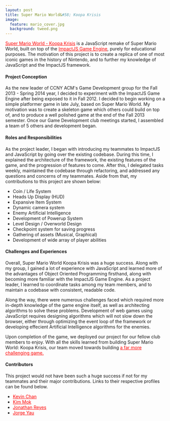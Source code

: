 ```yaml
---
layout: post
title: Super Mario World&#58; Koopa Krisis
image:
  feature: mario_cover.jpg
  background: tweed.png
---
```



<a style="color:red" href="http://drksephy.bitbucket.org/">Super Mario World - Koopa Krisis</a> is a JavaScript remake of Super Mario World, built on top of the <a style="color:red" href="http://impactjs.com/">ImpactJS Game Engine</a>, purely for educational purposes. The motivation of this project is to create a replica of one of most iconic games in the history of Nintendo, and to further my knowledge of JavaScript and the ImpactJS framework.

#### Project Conception 

As the new leader of CCNY ACM's Game Development group for the Fall 2013 - Spring 2014 year, I decided to experiment with the ImpactJS Game Engine after being exposed to it in Fall 2012. I decided to begin working on a simple platformer game in late July, based on Super Mario World. My motivation was to create a skeleton game which others could build on top of, and to produce a well polished game at the end of the Fall 2013 semester. Once our Game Development club meetings started, I assembled a team of 5 others and development began. 

#### Roles and Responsibilities 

As the project leader, I began with introducing my teammates to ImpactJS and JavaScript by going over the existing codebase. During this time, I explained the architecture of the framework, the existing features of the game, and the progression of features to come. After this, I delegated tasks weekly, maintained the codebase through refactoring, and addressed any questions and concerns of my teammates. Aside from that, my contributions to this project are shown below:  

<ul>
    <li> Coin / Life System </li>
    <li> Heads Up Display (HUD) </li>
    <li> Expansive Item System </li>
    <li> Dynamic camera system </li>
    <li> Enemy Artificial Intelligence </li>
    <li> Development of Powerup System </li>
    <li> Level Design / Overworld Design</li>
    <li> Checkpoint system for saving progress </li>
    <li> Gathering of assets (Musical, Graphical) </li>
    <li> Development of wide array of player abilities </li>
</ul>


#### Challenges and Experiences

Overall, Super Mario World Koopa Krisis was a huge success. Along with my group, I gained a lot of experience with JavaScript and learned more of the advantages of Object Oriented Programming firsthand, along with becoming more familiar with the ImpactJS Game Engine. As a project leader, I learned to coordinate tasks among my team members, and to maintain a codebase with consistent, readable code. 

Along the way, there were numerous challenges faced which required more in-depth knowledge of the game engine itself, as well as architecting algorithms to solve these problems. Development of web games using JavaScript requires designing algorithms which will not slow down the browser, either through optimizing the event loop of the framework or developing effecient Artificial Intelligence algorithms for the enemies. 

 
Upon completion of the game, we deployed our project for our fellow club members to enjoy. With all the skills learned from building Super Mario World: Koopa Krisis, our team moved towards building <a style="color:red" href="http://drksephy.github.io//fireemblem/">a far more challenging game.</a>

#### Contributors

This project would not have been such a huge success if not for my teammates and their major contributions. Links to their respective profiles can be found below. 

<ul>
    <li>  <a style="color:red" href="https://github.com/chessmasterhong">Kevin Chan</a> </li>
    <li>  <a style="color:red" href="https://github.com/mk200789"> Kim Mok </a> </li>
    <li>  <a style="color:red" href="https://github.com/ChocoShell"> Jonathan Reyes </a> </li>
    <li>  <a style="color:red" href="https://github.com/codenameyau"> Jorge Yau </a> </li>
</ul>

